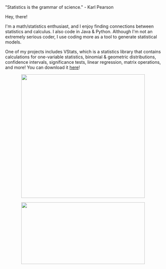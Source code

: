 "Statistics is the grammar of science." - Karl Pearson

Hey, there! 

I'm a math/statistics enthusiast, and I enjoy finding connections between statistics and calculus. I also code in Java & Python. Although I'm not an extremely serious coder, I use coding more as a tool to generate statistical models. 

One of my projects includes VStats, which is a statistics library that contains calculations for one-variable statistics, binomial & geometric distributions, confidence intervals, significance tests, linear regression, matrix operations, and more! You can download it <a href="https://captmd-11.github.io/blog/vstats/" target="_blank">here</a>! 

<p align="center">
  <img
  src="https://github-readme-stats.vercel.app/api?username=CaptMD-11&show_icons=true&theme=prussian" width="400"">
</p>


<p align="center">
  <img
  src="https://github-readme-stats.vercel.app/api/top-langs/?username=CaptMD-11&layout=compact&theme=prussian" width="400" height="200">
</p>
